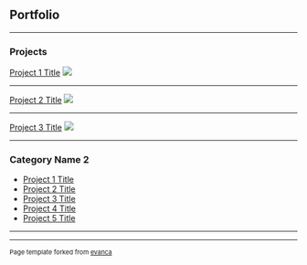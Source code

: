 ## Portfolio

---

### Projects 

[Project 1 Title](/sample_page)
<img src="images/tbdApp.gif?raw=true"/>

---
[Project 2 Title](/pdf/sample_presentation.pdf)
<img src="images/gymSite.gif?raw=true"/>

---
[Project 3 Title](http://example.com/)
<img src="images/carrierSite.gif?raw=true"/>

---

### Category Name 2

- [Project 1 Title](http://example.com/)
- [Project 2 Title](http://example.com/)
- [Project 3 Title](http://example.com/)
- [Project 4 Title](http://example.com/)
- [Project 5 Title](http://example.com/)

---




---
<p style="font-size:11px">Page template forked from <a href="https://github.com/evanca/quick-portfolio">evanca</a></p>
<!-- Remove above link if you don't want to attibute -->
